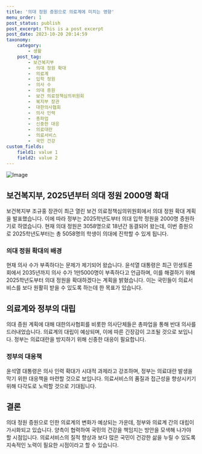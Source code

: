 ```yaml
---
title: '의대 정원 증원으로 의료계에 미치는 영향'
menu_order: 1
post_status: publish
post_excerpt: This is a post excerpt
post_date: 2023-10-20 20:14:59
taxonomy:
    category:
        - 생활
    post_tag:
        - 보건복지부
        -  의대 정원 확대
        -  의료계
        -  입학 정원
        -  의사 수
        -  의대 증원
        -  보건 의료정책심의위원회
        -  복지부 장관
        -  대한의사협회
        -  의사 인력
        -  총파업
        -  신중한 대응
        -  의료대란
        -  의료서비스
        -  국민 건강
custom_fields:
    field1: value 1
    field2: value 2
---
```


![Image](https://imgnews.pstatic.net/image/584/2024/02/06/0000025892_001_20240206143501500.jpg?type=w647)


## 보건복지부, 2025년부터 의대 정원 2000명 확대
보건복지부 조규홍 장관이 최근 열린 보건 의료정책심의위원회에서 의대 정원 확대 계획을 발표했습니다. 이에 따라 정부는 2025학년도부터 의대 입학 정원을 2000명 증원하기로 하였습니다. 현재 의대 정원은 3058명으로 18년간 동결되어 왔는데, 이번 증원으로 2025학년도부터는 총 5058명의 학생이 의대에 진학할 수 있게 됩니다.

### 의대 정원 확대의 배경
현재 의사 수가 부족하다는 문제가 제기되어 왔습니다. 윤석열 대통령은 최근 민생토론회에서 2035년까지 의사 수가 1만5000명이 부족하다고 언급하며, 이를 해결하기 위해 2025학년도부터 의대 정원을 확대하겠다는 계획을 밝혔습니다. 이는 국민들이 의료서비스를 보다 원활히 받을 수 있도록 하는데 한 목표가 있습니다.

## 의료계와 정부의 대립
의대 증원 계획에 대해 대한의사협회를 비롯한 의사단체들은 총파업을 통해 반대 의사를 드러내었습니다. 의료계의 대립이 예상되며, 이에 따른 긴장감이 고조될 것으로 보입니다. 정부는 의료대란을 방지하기 위해 신중한 대응이 필요합니다.

### 정부의 대응책
윤석열 대통령은 의사 인력 확대가 시대적 과제라고 강조하며, 정부는 의료대란 발생을 막기 위한 대응책을 마련할 것으로 보입니다. 의료서비스의 품질과 접근성을 향상시키기 위해 다각도로 노력할 것으로 기대됩니다.

## 결론
의대 정원 증원으로 인한 의료계의 변화가 예상되는 가운데, 정부와 의료계 간의 대립이 가시화되고 있습니다. 양측이 협력하여 국민의 건강을 책임지는 방안을 모색해 나가야 할 시점입니다. 의료서비스의 질적 향상과 보다 많은 국민이 건강한 삶을 누릴 수 있도록 지속적인 노력이 필요한 시점이라고 할 수 있습니다.
